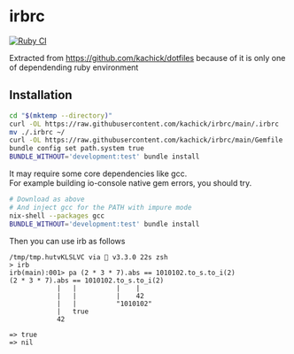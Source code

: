 # irbrc

[![Ruby CI](https://github.com/kachick/irbrc/actions/workflows/ruby.yml/badge.svg?branch=main)](https://github.com/kachick/irbrc/actions/workflows/ruby.yml?query=branch%3Amain+)

Extracted from https://github.com/kachick/dotfiles because of it is only one of dependending ruby environment

## Installation

```bash
cd "$(mktemp --directory)"
curl -OL https://raw.githubusercontent.com/kachick/irbrc/main/.irbrc
mv ./.irbrc ~/
curl -OL https://raw.githubusercontent.com/kachick/irbrc/main/Gemfile
bundle config set path.system true
BUNDLE_WITHOUT='development:test' bundle install
```

It may require some core dependencies like gcc.\
For example building io-console native gem errors, you should try.

```bash
# Download as above
# And inject gcc for the PATH with impure mode
nix-shell --packages gcc
BUNDLE_WITHOUT='development:test' bundle install
```

Then you can use irb as follows

```console
/tmp/tmp.hutvKLSLVC via 💎 v3.3.0 22s zsh
> irb
irb(main):001> pa (2 * 3 * 7).abs == 1010102.to_s.to_i(2)
(2 * 3 * 7).abs == 1010102.to_s.to_i(2)
            |   |          |    |
            |   |          |    42
            |   |          "1010102"
            |   true
            42

=> true
=> nil
```

